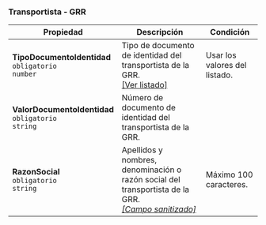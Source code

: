### Transportista - GRR

| Propiedad                                                    | Descripción                                                                  | **Condición**                 |
| ------------------------------------------------------------ | ---------------------------------------------------------------------------- | ----------------------------- |
| **TipoDocumentoIdentidad**  <br>`obligatorio`  <br>`number`  | Tipo de documento de identidad del transportista de la GRR.  <br>[[Ver listado]](../Listado/TipoDocumentoIdentidad.md) | Usar los valores del listado. |
| **ValorDocumentoIdentidad**  <br>`obligatorio`  <br>`string` | Número de documento de identidad del transportista de la GRR.                 |                               |
| **RazonSocial**  <br>`obligatorio`  <br>`string`             | Apellidos y nombres, denominación o razón social del transportista de la GRR.  <br>[_[Campo sanitizado]_](../Paginas/CampoSanitizado.md) | Máximo 100 caracteres.        |